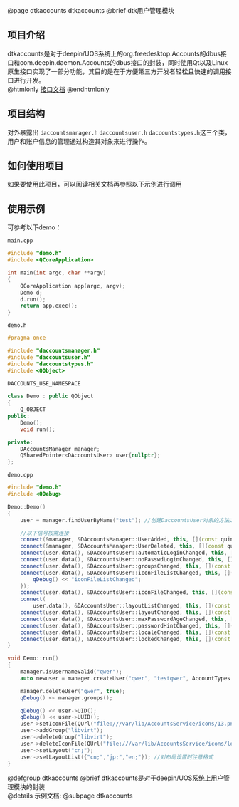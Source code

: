 @page dtkaccounts dtkaccounts
@brief dtk用户管理模块
## 项目介绍

dtkaccounts是对于deepin/UOS系统上的org.freedesktop.Accounts的dbus接口和com.deepin.daemon.Accounts的dbus接口的封装，同时使用Qt以及Linux原生接口实现了一部分功能，其目的是在于方便第三方开发者轻松且快速的调用接口进行开发。<br>
@htmlonly
<a href="group__dtkaccounts.html" >接口文档</a>
@endhtmlonly

## 项目结构

对外暴露出 `daccountsmanager.h` `daccountsuser.h` `daccountstypes.h`这三个类，用户和账户信息的管理通过构造其对象来进行操作。

## 如何使用项目

如果要使用此项目，可以阅读相关文档再参照以下示例进行调用

## 使用示例

可参考以下demo：

`main.cpp`

```cpp
#include "demo.h"
#include <QCoreApplication>

int main(int argc, char **argv)
{
    QCoreApplication app(argc, argv);
    Demo d;
    d.run();
    return app.exec();
}
```

`demo.h`

```cpp
#pragma once

#include "daccountsmanager.h"
#include "daccountsuser.h"
#include "daccountstypes.h"
#include <QObject>

DACCOUNTS_USE_NAMESPACE

class Demo : public QObject
{
    Q_OBJECT
public:
    Demo();
    void run();

private:
    DAccountsManager manager;
    QSharedPointer<DAccountsUser> user{nullptr};
};
```

`demo.cpp`

```cpp
#include "demo.h"
#include <QDebug>

Demo::Demo()
{
    user = manager.findUserByName("test"); //创建DaccountsUser对象的方法之一，剩下还有createUser和findUserById

    //以下信号按需连接
    connect(&manager, &DAccountsManager::UserAdded, this, [](const quint64 uid) { qDebug() << "new user add:" << uid; });
    connect(&manager, &DAccountsManager::UserDeleted, this, [](const quint64 uid) { qDebug() << "delete user:" << uid; });
    connect(user.data(), &DAccountsUser::automaticLoginChanged, this, [](const bool) { qDebug() << "automaticLoginChanged"; });
    connect(user.data(), &DAccountsUser::noPasswdLoginChanged, this, [](const bool) { qDebug() << "noPasswdLoginChanged"; });
    connect(user.data(), &DAccountsUser::groupsChanged, this, [](const QStringList &) { qDebug() << "groupsChanged"; });
    connect(user.data(), &DAccountsUser::iconFileListChanged, this, [](const QList<QByteArray> &) {
        qDebug() << "iconFileListChanged";
    });
    connect(user.data(), &DAccountsUser::iconFileChanged, this, [](const QUrl &) { qDebug() << "iconFileChanged"; });
    connect(
        user.data(), &DAccountsUser::layoutListChanged, this, [](const QList<QByteArray> &) { qDebug() << "layoutListChanged"; });
    connect(user.data(), &DAccountsUser::layoutChanged, this, [](const QByteArray &) { qDebug() << "layoutChanged"; });
    connect(user.data(), &DAccountsUser::maxPasswordAgeChanged, this, [](const qint32) { qDebug() << "maxPasswordAgeChanged"; });
    connect(user.data(), &DAccountsUser::passwordHintChanged, this, [](const QString &) { qDebug() << "passwordHintChanged"; });
    connect(user.data(), &DAccountsUser::localeChanged, this, [](const QByteArray &) { qDebug() << "localeChanged"; });
    connect(user.data(), &DAccountsUser::lockedChanged, this, [](const bool) { qDebug() << "lockedChanged"; });
}

void Demo::run()
{
    manager.isUsernameValid("qwer");
    auto newuser = manager.createUser("qwer", "testqwer", AccountTypes::Default);

    manager.deleteUser("qwer", true);
    qDebug() << manager.groups();

    qDebug() << user->UID();
    qDebug() << user->UUID();
    user->setIconFile(QUrl("file:///var/lib/AccountsService/icons/13.png")); //注意QUrl其中参数格式要统一
    user->addGroup("libvirt");
    user->deleteGroup("libvirt");
    user->deleteIconFile(QUrl("file:///var/lib/AccountsService/icons/local/qwer-dfgdsd31dfs"));
    user->setLayout("cn;");
    user->setLayoutList({"cn;","jp;","en;"}); //对布局设置时注意格式
}
```

@defgroup dtkaccounts
@brief dtkaccounts是对于deepin/UOS系统上用户管理模块的封装<br>
@details 示例文档:
@subpage dtkaccounts
